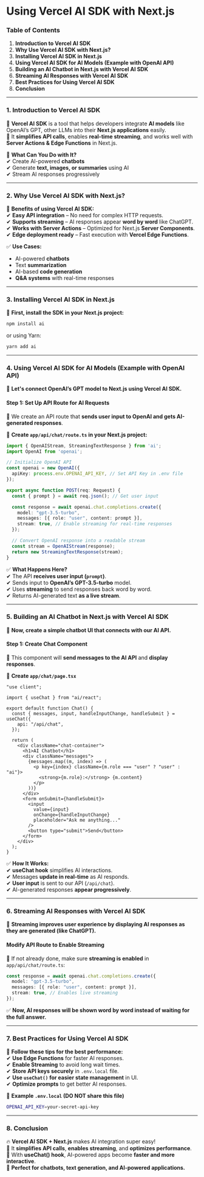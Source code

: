 # Using Vercel AI SDK with Next.js

### **Table of Contents**

1. **Introduction to Vercel AI SDK**
2. **Why Use Vercel AI SDK with Next.js?**
3. **Installing Vercel AI SDK in Next.js**
4. **Using Vercel AI SDK for AI Models (Example with OpenAI API)**
5. **Building an AI Chatbot in Next.js with Vercel AI SDK**
6. **Streaming AI Responses with Vercel AI SDK**
7. **Best Practices for Using Vercel AI SDK**
8. **Conclusion**

***

### **1. Introduction to Vercel AI SDK**

🔹 **Vercel AI SDK** is a tool that helps developers integrate **AI models** like OpenAI’s GPT, other LLMs into their **Next.js applications** easily.\
🔹 It **simplifies API calls**, enables **real-time streaming**, and works well with **Server Actions & Edge Functions** in Next.js.

📌 **What Can You Do with It?**\
✔ Create AI-powered **chatbots**\
✔ Generate **text, images, or summaries** using AI\
✔ Stream AI responses progressively

***

### **2. Why Use Vercel AI SDK with Next.js?**

🚀 **Benefits of using Vercel AI SDK:**\
✔ **Easy API integration** – No need for complex HTTP requests.\
✔ **Supports streaming** – AI responses appear **word by word** like ChatGPT.\
✔ **Works with Server Actions** – Optimized for Next.js **Server Components**.\
✔ **Edge deployment ready** – Fast execution with **Vercel Edge Functions**.

✅ **Use Cases:**

* AI-powered **chatbots**
* Text **summarization**
* AI-based **code generation**
* **Q\&A systems** with real-time responses

***

### **3. Installing Vercel AI SDK in Next.js**

📌 **First, install the SDK in your Next.js project:**

```sh
npm install ai
```

or using Yarn:

```sh
yarn add ai
```

***

### **4. Using Vercel AI SDK for AI Models (Example with OpenAI API)**

📌 **Let's connect OpenAI’s GPT model to Next.js using Vercel AI SDK.**

#### **Step 1: Set Up API Route for AI Requests**

🔹 We create an API route that **sends user input to OpenAI and gets AI-generated responses**.

📌 **Create `app/api/chat/route.ts` in your Next.js project:**

```ts
import { OpenAIStream, StreamingTextResponse } from 'ai';
import OpenAI from 'openai';

// Initialize OpenAI API
const openai = new OpenAI({
  apiKey: process.env.OPENAI_API_KEY, // Set API Key in .env file
});

export async function POST(req: Request) {
  const { prompt } = await req.json(); // Get user input

  const response = await openai.chat.completions.create({
    model: "gpt-3.5-turbo",
    messages: [{ role: "user", content: prompt }],
    stream: true, // Enable streaming for real-time responses
  });

  // Convert OpenAI response into a readable stream
  const stream = OpenAIStream(response);
  return new StreamingTextResponse(stream);
}
```

✅ **What Happens Here?**\
✔ The API **receives user input (`prompt`)**.\
✔ Sends input to **OpenAI’s GPT-3.5-turbo** model.\
✔ Uses **streaming** to send responses back word by word.\
✔ Returns AI-generated text **as a live stream**.

***

### **5. Building an AI Chatbot in Next.js with Vercel AI SDK**

📌 **Now, create a simple chatbot UI that connects with our AI API.**

#### **Step 1: Create Chat Component**

🔹 This component will **send messages to the AI API** and **display responses**.

📌 **Create `app/chat/page.tsx`**

```tsx
"use client";

import { useChat } from "ai/react";

export default function Chat() {
  const { messages, input, handleInputChange, handleSubmit } = useChat({
    api: "/api/chat",
  });

  return (
    <div className="chat-container">
      <h1>AI Chatbot</h1>
      <div className="messages">
        {messages.map((m, index) => (
          <p key={index} className={m.role === "user" ? "user" : "ai"}>
            <strong>{m.role}:</strong> {m.content}
          </p>
        ))}
      </div>
      <form onSubmit={handleSubmit}>
        <input
          value={input}
          onChange={handleInputChange}
          placeholder="Ask me anything..."
        />
        <button type="submit">Send</button>
      </form>
    </div>
  );
}
```

✅ **How It Works:**\
✔ **useChat hook** simplifies AI interactions.\
✔ Messages **update in real-time** as AI responds.\
✔ **User input** is sent to our API (`/api/chat`).\
✔ AI-generated responses **appear progressively**.

***

### **6. Streaming AI Responses with Vercel AI SDK**

📌 **Streaming improves user experience by displaying AI responses as they are generated (like ChatGPT).**

#### **Modify API Route to Enable Streaming**

🔹 If not already done, make sure **streaming is enabled** in `app/api/chat/route.ts`:

```ts
const response = await openai.chat.completions.create({
  model: "gpt-3.5-turbo",
  messages: [{ role: "user", content: prompt }],
  stream: true, // Enables live streaming
});
```

✅ **Now, AI responses will be shown word by word instead of waiting for the full answer.**

***

### **7. Best Practices for Using Vercel AI SDK**

🚀 **Follow these tips for the best performance:**\
✔ **Use Edge Functions** for faster AI responses.\
✔ **Enable Streaming** to avoid long wait times.\
✔ **Store API keys securely** in `.env.local` file.\
✔ **Use `useChat()` for easier state management** in UI.\
✔ **Optimize prompts** to get better AI responses.

📌 **Example `.env.local` (DO NOT share this file)**

```sh
OPENAI_API_KEY=your-secret-api-key
```

***

### **8. Conclusion**

🔥 **Vercel AI SDK + Next.js** makes AI integration super easy!\
🔹 It **simplifies API calls**, **enables streaming**, and **optimizes performance**.\
🔹 With **useChat() hook**, AI-powered apps become **faster and more interactive**.\
🔹 **Perfect for chatbots, text generation, and AI-powered applications.**
